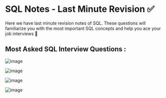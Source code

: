 # SQL Notes - Last Minute Revision ✅
Here we have last minute revision notes of SQL. These questions will familiarize you with the most important SQL concepts and help you ace your job interviews 🙌

## Most Asked SQL Interview Questions :

 ![image](https://github.com/Shubham-Bhoite/LastMinuteRevision-SQL/assets/117765637/02d8924d-6297-43d3-8680-1a0e114d7302)

 ![image](https://github.com/Shubham-Bhoite/LastMinuteRevision-SQL/assets/117765637/46c572f8-6d1c-490b-b712-29b0b2b7883a)

![image](https://github.com/Shubham-Bhoite/LastMinuteRevision-SQL/assets/117765637/724b0cc4-a56c-4c95-adab-561e5e4536fb)

![image](https://github.com/Shubham-Bhoite/LastMinuteRevision-SQL/assets/117765637/02085606-4838-4b35-b515-8a0d848da774)

